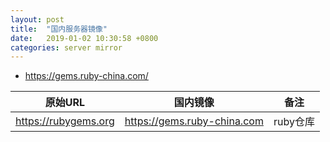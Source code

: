 ```yaml
---
layout: post
title:  "国内服务器镜像"
date:   2019-01-02 10:30:58 +0800
categories: server mirror
---
```


- https://gems.ruby-china.com/

原始URL|国内镜像|备注
:-:|:-:|:-:
https://rubygems.org|https://gems.ruby-china.com|ruby仓库
